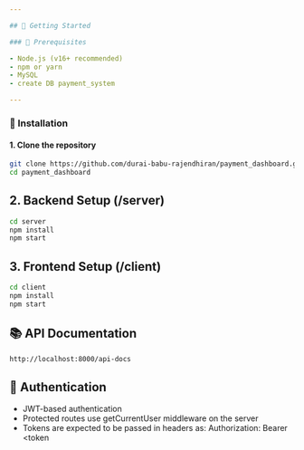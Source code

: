 ```yaml
---

## 🚀 Getting Started

### 🧰 Prerequisites

- Node.js (v16+ recommended)
- npm or yarn
- MySQL 
- create DB payment_system

---
```


### 🔧 Installation

#### 1. Clone the repository

```bash
git clone https://github.com/durai-babu-rajendhiran/payment_dashboard.git
cd payment_dashboard
```
## 2. Backend Setup (/server)
```bash
cd server
npm install
npm start
```
## 3. Frontend Setup (/client)
```bash
cd client
npm install
npm start
```
## 📚 API Documentation
```bash
http://localhost:8000/api-docs
```
## 🔐 Authentication
- JWT-based authentication
- Protected routes use getCurrentUser middleware on the server
- Tokens are expected to be passed in headers as: Authorization: Bearer <token
